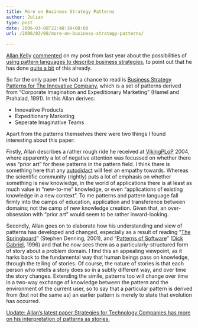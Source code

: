 ```yaml
---
title: More on Business Strategy Patterns
author: Julian
type: post
date: 2006-03-08T22:48:39+00:00
url: /2006/03/08/more-on-business-strategy-patterns/

---
```

<a href="http://www.allankelly.net/" rel="external">Allan Kelly</a> [commented][1]&nbsp;on my post from last year about the possibilities of [using pattern languages to describe business strategies][2], to point out that he has done [quite a bit][3] of this already.

So far the only paper I&rsquo;ve had a chance to read is [Business Strategy Patterns for The Innovative Company][4], which is a set of patterns derived from &ldquo;Corporate Imagination and Expeditionary Marketing&rdquo; (Hamel and Prahalad, 1991). In this Allan derives:

  * Innovative Products
  * Expeditionary Marketing
  * Seperate Imaginative Teams

Apart from the patterns themselves there were two things&nbsp;I found interesting about this paper: 

Firstly, Allan describes a rather rough ride he received at [VikingPLoP][5] 2004, where apparently a lot of negative attention was focussed on whether there was &ldquo;prior art&rdquo; for these patterns in the pattern field. I think there is something here that any [autodidact][6] will feel an empathy towards. Whereas the scientific community (rightly) puts a lot of emphasis on whether something is new knowledge, in the world of applications there is at least as much value in &ldquo;new-to-me&rdquo; knowledge, or even &ldquo;applications of existing knowledge in a new context&rdquo;. To me patterns and pattern language fall firmly into the camps of education, application and transference between domains; not the camp of new knowledge creation. Given that, an over-obsession with &ldquo;prior art&rdquo; would seem to be rather inward-looking.

Secondly, Allan goes on to elaborate how his understanding and view of patterns has developed and changed, especially as a result of reading &ldquo;[The Springboard][7]&rdquo;&nbsp;(Stephen Denning, 2001),&nbsp;and &ldquo;[Patterns of Software][8]&rdquo; ([Dick Gabriel][9], 1996) and that he now sees them as a particularly-structured form of story about a problem domain. I find this an appealing viewpoint, as it harks back to the fundamental way that human beings pass on knowledge, through the telling of stories. Of course, the nature of stories is that each person who retells a story does so in a subtly different way, and over time the story changes. Extending the simile, patterns too will change over time in a two-way exchange of knowledge between the pattern and the environment of the current user, so to say that a particular pattern is derived from (but not the same as) an earlier pattern is merely to state that evolution has occurred.

<ins datetime="2006-03-08T23:17:21+00:00">Update: Allan&#8217;s latest paper <a href="http://www.allankelly.net/patterns/StrategyForTechCompanies.pdf">Strategies for Technology Companies</a> has more on his interpretation of patterns as stories.</ins>

 [1]: https://www.synesthesia.co.uk/blog/archives/2005/06/28/pattern-languages-and-business-strategy/#comment-991
 [2]: https://www.synesthesia.co.uk/blog/archives/2005/06/28/pattern-languages-and-business-strategy/
 [3]: http://www.allankelly.net/patterns/
 [4]: http://www.allankelly.net/patterns/CorpImaginationPatterns.pdf
 [5]: http://www.plop.dk/vikingplop/
 [6]: http://en.wiktionary.org/wiki/Autodidact
 [7]: http://www.amazon.co.uk/exec/obidos/redirect?tag=fivegocrazyinmid%26link_code=xm2%26camp=2025%26creative=165953%26path=http://www.amazon.co.uk/gp/redirect.html%253fASIN=0750673559%2526tag=fivegocrazyinmid%2526lcode=xm2%2526cID=2025%2526ccmID=165953%2526location=/o/ASIN/0750673559%25253FSubscriptionId=0EMV44A9A5YT1RVDGZ82 "Link to this book on Amazon"
 [8]: http://www.amazon.co.uk/exec/obidos/redirect?tag=fivegocrazyinmid%26link_code=xm2%26camp=2025%26creative=165953%26path=http://www.amazon.co.uk/gp/redirect.html%253fASIN=0195121236%2526tag=fivegocrazyinmid%2526lcode=xm2%2526cID=2025%2526ccmID=165953%2526location=/o/ASIN/0195121236%25253FSubscriptionId=0EMV44A9A5YT1RVDGZ82 "Link to this book on Amazon"
 [9]: http://www.dreamsongs.com/